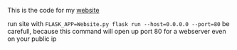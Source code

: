 This is the code for my [website](http://eldosdumpingground.de)

run site with `FLASK_APP=Website.py flask run --host=0.0.0.0 --port=80`
be carefull, because this command will open up port 80 for a webserver even on your public ip
